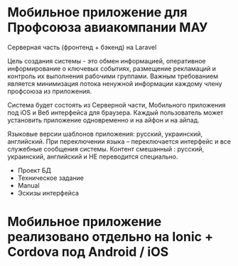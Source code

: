 # Мобильное приложение для Профсоюза авиакомпании МАУ

Серверная часть (фронтенд + бэкенд) на Laravel

Цель создания системы - это обмен информацией, оперативное информирование о ключевых событиях, размещение рекламаций и контроль их выполнения рабочими группами. Важным требованием является минимизация потока ненужной информации каждому члену профсоюза из приложения.

Система будет состоять из Серверной части, Мобильного приложения под iOS и Веб интерфейса для браузера. Каждый пользователь может установить приложение одновременно и на айфон и на айпад. 

Языковые версии шаблонов приложения: русский, украинский, английский.
При переключении языка – переключается интерфейс и все служебные сообщения системы. Контент смешанный : русский, украинский, английский и НЕ переводится специально.

* Проект БД
* Техническое задание
* Manual
* Эскизы интерфейса


# Мобильное приложение реализовано отдельно на Ionic + Cordova под Android / iOS


